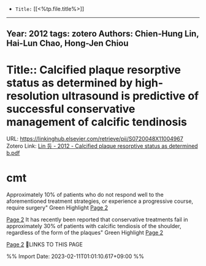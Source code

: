 


-   `Title:` [[<%tp.file.title%>]]

---

Year: 2012
tags: zotero
Authors: Chien-Hung Lin, Hai-Lun Chao, Hong-Jen Chiou
---

# Title:: Calcified plaque resorptive status as determined by high-resolution ultrasound is predictive of successful conservative management of calcific tendinosis
URL: https://linkinghub.elsevier.com/retrieve/pii/S0720048X11004967
Zotero Link: [Lin 등 - 2012 - Calcified plaque resorptive status as determined b.pdf](zotero://select/library/items/83Z3FLK6)

# cmt
Approximately 10% of patients who do not respond well to the aforementioned treatment strategies, or experience a progressive course, require surgery"
Green Highlight [Page 2](zotero://open-pdf/library/items/83Z3FLK6?page=2&annotation=R2NYPVKZ)

[Page 2](zotero://open-pdf/library/items/83Z3FLK6?page=2&annotation=R2NYPVKZ)
It has recently been reported that conservative treatments fail in approximately 30% of patients with calcific tendiosis of the shoulder, regardless of the form of the plaques"
Green Highlight [Page 2](zotero://open-pdf/library/items/83Z3FLK6?page=2&annotation=9ILL2RSQ)

[Page 2](zotero://open-pdf/library/items/83Z3FLK6?page=2&annotation=9ILL2RSQ)
🔗LINKS TO THIS PAGE

%% Import Date: 2023-02-11T01:01:10.617+09:00 %%

